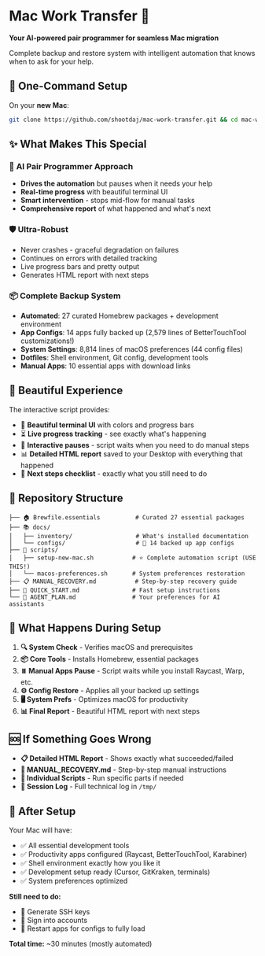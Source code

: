 # Mac Work Transfer 🚀

**Your AI-powered pair programmer for seamless Mac migration**

Complete backup and restore system with intelligent automation that knows when to ask for your help.

## 🎯 One-Command Setup

On your **new Mac**:

```bash
git clone https://github.com/shootdaj/mac-work-transfer.git && cd mac-work-transfer && ./scripts/setup-new-mac.sh
```

## ✨ What Makes This Special

### 🤖 **AI Pair Programmer Approach**
- **Drives the automation** but pauses when it needs your help
- **Real-time progress** with beautiful terminal UI
- **Smart intervention** - stops mid-flow for manual tasks
- **Comprehensive report** of what happened and what's next

### 🛡️ **Ultra-Robust**
- Never crashes - graceful degradation on failures
- Continues on errors with detailed tracking
- Live progress bars and pretty output
- Generates HTML report with next steps

### 📦 **Complete Backup System**
- **Automated**: 27 curated Homebrew packages + development environment
- **App Configs**: 14 apps fully backed up (2,579 lines of BetterTouchTool customizations!)
- **System Settings**: 8,814 lines of macOS preferences (44 config files)
- **Dotfiles**: Shell environment, Git config, development tools
- **Manual Apps**: 10 essential apps with download links

## 🎨 Beautiful Experience

The interactive script provides:
- 🎨 **Beautiful terminal UI** with colors and progress bars
- ⏳ **Live progress tracking** - see exactly what's happening
- 🤝 **Interactive pauses** - script waits when you need to do manual steps
- 📊 **Detailed HTML report** saved to your Desktop with everything that happened
- 🎯 **Next steps checklist** - exactly what you still need to do

## 📁 Repository Structure

```
├── 🏠 Brewfile.essentials          # Curated 27 essential packages  
├── 📚 docs/
│   ├── inventory/                  # What's installed documentation
│   └── configs/                    # 🔐 14 backed up app configs
├── 🤖 scripts/
│   ├── setup-new-mac.sh           # ⭐ Complete automation script (USE THIS!)
│   └── macos-preferences.sh       # System preferences restoration
├── 📋 MANUAL_RECOVERY.md           # Step-by-step recovery guide
├── 🚀 QUICK_START.md               # Fast setup instructions  
└── 📖 AGENT_PLAN.md                # Your preferences for AI assistants
```

## 🎯 What Happens During Setup

1. **🔍 System Check** - Verifies macOS and prerequisites
2. **📦 Core Tools** - Installs Homebrew, essential packages
3. **⏸️ Manual Apps Pause** - Script waits while you install Raycast, Warp, etc.
4. **⚙️ Config Restore** - Applies all your backed up settings
5. **🖥️ System Prefs** - Optimizes macOS for productivity
6. **📊 Final Report** - Beautiful HTML report with next steps

## 🆘 If Something Goes Wrong

- **📋 Detailed HTML Report** - Shows exactly what succeeded/failed
- **📖 MANUAL_RECOVERY.md** - Step-by-step manual instructions
- **🔧 Individual Scripts** - Run specific parts if needed
- **📝 Session Log** - Full technical log in `/tmp/`

## 🎉 After Setup

Your Mac will have:
- ✅ All essential development tools
- ✅ Productivity apps configured (Raycast, BetterTouchTool, Karabiner)
- ✅ Shell environment exactly how you like it
- ✅ Development setup ready (Cursor, GitKraken, terminals)
- ✅ System preferences optimized

**Still need to do:**
- 🔐 Generate SSH keys
- 👤 Sign into accounts
- 🔄 Restart apps for configs to fully load

**Total time:** ~30 minutes (mostly automated)